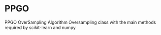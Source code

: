 # PPGO
PPGO OverSampling Algorithm
Oversampling  class with the main methods required by scikit-learn and numpy

